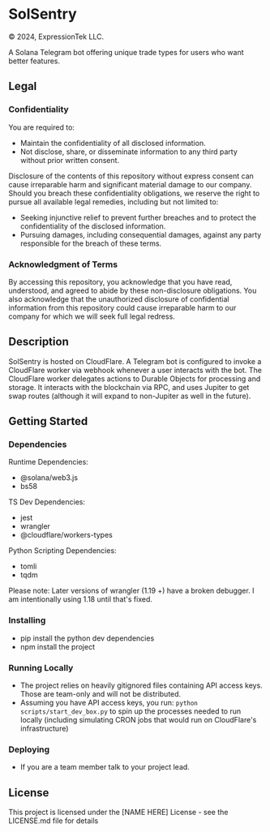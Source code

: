 # SolSentry
© 2024, ExpressionTek LLC.

A Solana Telegram bot offering unique trade types for users who want better features.

## Legal

### Confidentiality

You are required to:

- Maintain the confidentiality of all disclosed information.
- Not disclose, share, or disseminate information to any third party without prior written consent.

Disclosure of the contents of this repository without express consent can cause irreparable harm and significant material damage to our company. Should you breach these confidentiality obligations, we reserve the right to pursue all available legal remedies, including but not limited to:

- Seeking injunctive relief to prevent further breaches and to protect the confidentiality of the disclosed information.
- Pursuing damages, including consequential damages, against any party responsible for the breach of these terms.

### Acknowledgment of Terms

By accessing this repository, you acknowledge that you have read, understood, and agreed to abide by these non-disclosure obligations. You also acknowledge that the unauthorized disclosure of confidential information from this repository could cause irreparable harm to our company for which we will seek full legal redress.

## Description

SolSentry is hosted on CloudFlare.
A Telegram bot is configured to invoke a CloudFlare worker via webhook whenever a user interacts with the bot.  The CloudFlare worker delegates actions to Durable Objects for processing and storage.  It interacts with the blockchain via RPC, and uses Jupiter to get swap routes (although it will expand to non-Jupiter as well in the future).

## Getting Started

### Dependencies

Runtime Dependencies:
* @solana/web3.js
* bs58

TS Dev Dependencies:
* jest
* wrangler
* @cloudflare/workers-types

Python Scripting Dependencies:
* tomli
* tqdm

Please note: Later versions of wrangler (1.19
+) have a broken debugger.  I am intentionally using 1.18 until that's fixed.

### Installing

* pip install the python dev dependencies
* npm install the project

### Running Locally

* The project relies on heavily gitignored files containing API access keys.  Those are team-only and will not be distributed.
* Assuming you have API access keys, you run: `python scripts/start_dev_box.py` to spin up the processes needed to run locally (including simulating CRON jobs that would run on CloudFlare's infrastructure)

### Deploying

* If you are a team member talk to your project lead.


## License

This project is licensed under the [NAME HERE] License - see the LICENSE.md file for details

